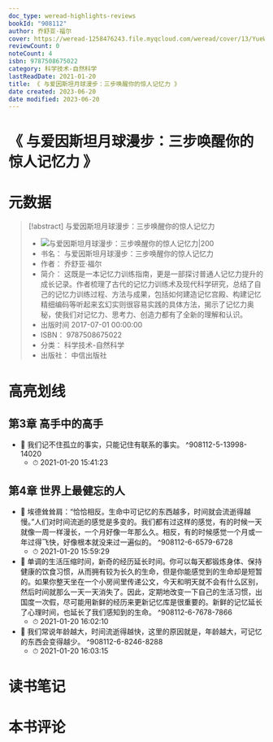 ```yaml
---
doc_type: weread-highlights-reviews
bookId: "908112"
author: 乔舒亚·福尔
cover: https://weread-1258476243.file.myqcloud.com/weread/cover/13/YueWen_908112/t7_YueWen_908112.jpg
reviewCount: 0
noteCount: 4
isbn: 9787508675022
category: 科学技术-自然科学
lastReadDate: 2021-01-20
title: 《 与爱因斯坦月球漫步：三步唤醒你的惊人记忆力 》
date created: 2023-06-20
date modified: 2023-06-20
---
```


# 《 与爱因斯坦月球漫步：三步唤醒你的惊人记忆力 》

# 元数据

> [!abstract] 与爱因斯坦月球漫步：三步唤醒你的惊人记忆力
> - ![ 与爱因斯坦月球漫步：三步唤醒你的惊人记忆力|200](https://weread-1258476243.file.myqcloud.com/weread/cover/13/YueWen_908112/t7_YueWen_908112.jpg)
> - 书名： 与爱因斯坦月球漫步：三步唤醒你的惊人记忆力
> - 作者： 乔舒亚·福尔
> - 简介： 这既是一本记忆力训练指南，更是一部探讨普通人记忆力提升的成长记录。作者梳理了古代的记忆力训练术及现代科学研究，总结了自己的记忆力训练过程、方法与成果，包括如何建造记忆宫殿、构建记忆精细编码等听起来玄幻实则很容易实践的具体方法，揭示了记忆力奥秘，使我们对记忆力、思考力、创造力都有了全新的理解和认识。
> - 出版时间 2017-07-01 00:00:00
> - ISBN： 9787508675022
> - 分类： 科学技术-自然科学
> - 出版社： 中信出版社

# 高亮划线

## 第3章 高手中的高手

- 📌 我们记不住孤立的事实，只能记住有联系的事实。 ^908112-5-13998-14020
    - ⏱ 2021-01-20 15:41:23

## 第4章 世界上最健忘的人

- 📌 埃德耸耸肩：“恰恰相反。生命中可记忆的东西越多，时间就会流逝得越慢。”人们对时间流逝的感觉是多变的。我们都有过这样的感觉，有的时候一天就像一周一样漫长，一个月好像一年那么久。相反，有的时候感觉一个月或一年过得飞快，好像根本就没来过一遍似的。 ^908112-6-6579-6728
    - ⏱ 2021-01-20 15:59:29
- 📌 单调的生活压缩时间，新奇的经历延长时间。你可以每天都锻炼身体、保持健康的饮食习惯，从而拥有较为长久的生命，但是你能感觉到的生命却是短暂的。如果你整天坐在一个小房间里传递公文，今天和明天就不会有什么区别，然后时间就那么一天一天消失了。因此，定期地改变一下自己的生活习惯，出国度一次假，尽可能用新鲜的经历来更新记忆库是很重要的。新鲜的记忆延长了心理时间，也延长了我们感知到的生命。 ^908112-6-7678-7866
    - ⏱ 2021-01-20 16:02:10
- 📌 我们常说年龄越大，时间流逝得越快，这里的原因就是，年龄越大，可记忆的东西会变得越少。 ^908112-6-8246-8288
    - ⏱ 2021-01-20 16:03:15

# 读书笔记

# 本书评论
